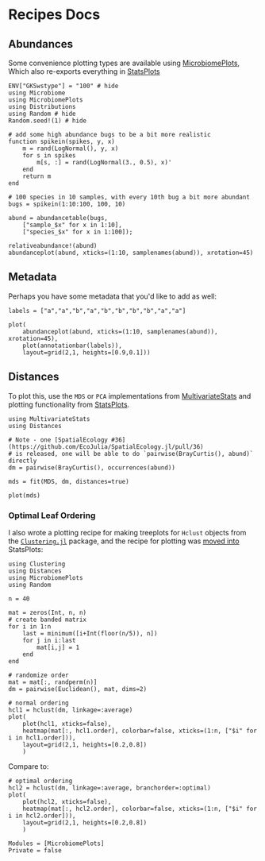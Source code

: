 # Recipes Docs

## Abundances

Some convenience plotting types are available using
[MicrobiomePlots](https://github.com/BioJulia/MicrobiomePlots.jl),
Which also re-exports everything in [StatsPlots](https://github.com/juliaplots/StatsPlots.jl)

```@example 1
ENV["GKSwstype"] = "100" # hide
using Microbiome
using MicrobiomePlots
using Distributions
using Random # hide
Random.seed!(1) # hide

# add some high abundance bugs to be a bit more realistic
function spikein(spikes, y, x)
    m = rand(LogNormal(), y, x)
    for s in spikes
        m[s, :] = rand(LogNormal(3., 0.5), x)'
    end
    return m
end

# 100 species in 10 samples, with every 10th bug a bit more abundant
bugs = spikein(1:10:100, 100, 10)

abund = abundancetable(bugs,
    ["sample_$x" for x in 1:10],
    ["species_$x" for x in 1:100]);

relativeabundance!(abund)
abundanceplot(abund, xticks=(1:10, samplenames(abund)), xrotation=45)
```

## Metadata

Perhaps you have some metadata that you'd like to add as well:

```@example 1
labels = ["a","a","b","a","b","b","b","b","a","a"]

plot(
    abundanceplot(abund, xticks=(1:10, samplenames(abund)), xrotation=45),
    plot(annotationbar(labels)),
    layout=grid(2,1, heights=[0.9,0.1]))
```

## Distances

To plot this, use the `MDS` or `PCA` implementations
from [MultivariateStats](https://github.com/JuliaStats/MultivariateStats.jl)
and plotting functionality
from [StatsPlots](https://github.com/JuliaPlots/StatsPlots.jl).

```@example 1
using MultivariateStats
using Distances

# Note - one [SpatialEcology #36](https://github.com/EcoJulia/SpatialEcology.jl/pull/36)
# is released, one will be able to do `pairwise(BrayCurtis(), abund)` directly
dm = pairwise(BrayCurtis(), occurrences(abund))

mds = fit(MDS, dm, distances=true)

plot(mds)
```

### Optimal Leaf Ordering

I also wrote a plotting recipe for making treeplots for `Hclust` objects
from the [`Clustering.jl`](http://github.com/JuliaStats/Clustering.jl) package,
and the recipe for plotting
was [moved into](https://github.com/JuliaPlots/StatsPlots.jl#dendrograms) StatsPlots:

```@example 2
using Clustering
using Distances
using MicrobiomePlots
using Random

n = 40

mat = zeros(Int, n, n)
# create banded matrix
for i in 1:n
    last = minimum([i+Int(floor(n/5)), n])
    for j in i:last
        mat[i,j] = 1
    end
end

# randomize order
mat = mat[:, randperm(n)]
dm = pairwise(Euclidean(), mat, dims=2)

# normal ordering
hcl1 = hclust(dm, linkage=:average)
plot(
    plot(hcl1, xticks=false),
    heatmap(mat[:, hcl1.order], colorbar=false, xticks=(1:n, ["$i" for i in hcl1.order])),
    layout=grid(2,1, heights=[0.2,0.8])
    )
```

Compare to:

```@example 2
# optimal ordering
hcl2 = hclust(dm, linkage=:average, branchorder=:optimal)
plot(
    plot(hcl2, xticks=false),
    heatmap(mat[:, hcl2.order], colorbar=false, xticks=(1:n, ["$i" for i in hcl2.order])),
    layout=grid(2,1, heights=[0.2,0.8])
    )
```


```@autodocs
Modules = [MicrobiomePlots]
Private = false
```
